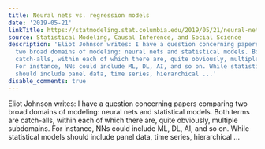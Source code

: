 ```yaml
---
title: Neural nets vs. regression models
date: '2019-05-21'
linkTitle: https://statmodeling.stat.columbia.edu/2019/05/21/neural-nets-vs-statistical-models/
source: Statistical Modeling, Causal Inference, and Social Science
description: 'Eliot Johnson writes: I have a question concerning papers comparing
  two broad domains of modeling: neural nets and statistical models. Both terms are
  catch-alls, within each of which there are, quite obviously, multiple subdomains.
  For instance, NNs could include ML, DL, AI, and so on. While statistical models
  should include panel data, time series, hierarchical ...'
disable_comments: true
---
```

Eliot Johnson writes: I have a question concerning papers comparing two broad domains of modeling: neural nets and statistical models. Both terms are catch-alls, within each of which there are, quite obviously, multiple subdomains. For instance, NNs could include ML, DL, AI, and so on. While statistical models should include panel data, time series, hierarchical ...